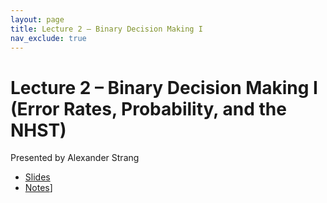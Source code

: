 ```yaml
---
layout: page
title: Lecture 2 – Binary Decision Making I
nav_exclude: true
---
```


# Lecture 2 – Binary Decision Making I (Error Rates, Probability, and the NHST)

Presented by Alexander Strang

- [Slides](https://docs.google.com/presentation/d/1KM8XxvG2iYQQg9z6M4j5o2qL0xiy25_P8EqgDnq_eZk/edit?usp=sharing)
- [Notes](https://drive.google.com/file/d/1qRVffYU82jLqPRN3LKt2l-Ob-DLQgK4z/view?usp=sharing)]

